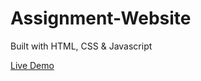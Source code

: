 # Assignment-Website
Built with HTML, CSS &amp; Javascript

[Live Demo](https://chandreshkmwt.github.io/DreamJob-Website/)
